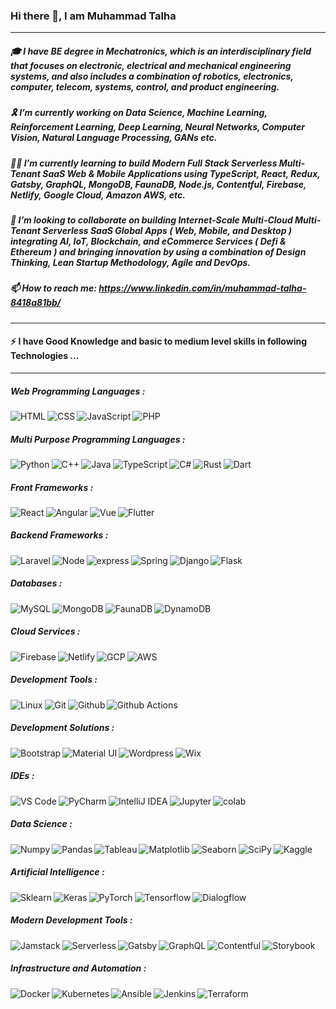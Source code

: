 ### Hi there 👋, I am Muhammad Talha

<hr/>

##### 🎓 I have BE degree in Mechatronics, which is an interdisciplinary field that focuses on  electronic, electrical and mechanical engineering systems, and also includes a combination of robotics, electronics, computer, telecom, systems, control, and product engineering.

##### 🎗️ I’m currently working on Data Science, Machine Learning, Reinforcement Learning, Deep Learning, Neural Networks, Computer Vision, Natural Language Processing, GANs etc. 

##### 👨‍💻 I’m currently learning to build Modern Full Stack Serverless Multi-Tenant SaaS Web & Mobile Applications using TypeScript, React, Redux, Gatsby, GraphQL, MongoDB, FaunaDB, Node.js, Contentful, Firebase, Netlify, Google Cloud, Amazon AWS, etc. 

##### 🤝 I’m looking to collaborate on building Internet-Scale Multi-Cloud Multi-Tenant Serverless SaaS Global Apps ( Web, Mobile, and Desktop ) integrating AI, IoT, Blockchain, and eCommerce Services ( Defi & Ethereum ) and bringing innovation by using a combination of Design Thinking, Lean Startup Methodology, Agile and DevOps.  

##### 📫 How to reach me: https://www.linkedin.com/in/muhammad-talha-8418a81bb/

<hr/>

#### ⚡ I have Good Knowledge and basic to medium level skills in following Technologies ...

<hr/>

##### Web Programming Languages : 

<img align="left" alt="HTML" src="https://img.shields.io/badge/-HTML-E34F26?logo=html5&logoColor=white&style=flat" />

<img align="left" alt="CSS" src="https://img.shields.io/badge/-CSS-1572B6?logo=css3&logoColor=white&style=flat" />

<img align="left" alt="JavaScript" src="https://img.shields.io/badge/-JavaScript-F7DF1E?logo=JavaScript&logoColor=white&style=flat" />

<img align="left" alt="PHP" src="https://img.shields.io/badge/-PHP-777BB4?logo=PHP&logoColor=white&style=flat" />

<br/>

##### Multi Purpose Programming Languages : 

<img align="left" alt="Python" src="https://img.shields.io/badge/-Python-3776AB?logo=Python&logoColor=white&style=flat" />

<img align="left" alt="C++" src="https://img.shields.io/badge/-C++-00599C?logo=C++&logoColor=white&style=flat" />

<img align="left" alt="Java" src="https://img.shields.io/badge/-Java-007396?logo=Java&logoColor=white&style=flat" />

<img align="left" alt="TypeScript" src="https://img.shields.io/badge/-TypeScript-3178C6?logo=TypeScript&logoColor=white&style=flat" />

<img align="left" alt="C#" src="https://img.shields.io/badge/-C Sharp-239120?logo=C-Sharp&logoColor=white&style=flat" />

<img align="left" alt="Rust" src="https://img.shields.io/badge/-Rust-000000?logo=Rust&logoColor=white&style=flat" />

<img align="left" alt="Dart" src="https://img.shields.io/badge/-Dart-0175C2?logo=Dart&logoColor=white&style=flat" />

<br/>

##### Front Frameworks :

<img align="left" alt="React" src="https://img.shields.io/badge/-React-61DAFB?logo=react&logoColor=white&style=flat" />

<img align="left" alt="Angular" src="https://img.shields.io/badge/-Angular-DD0031?logo=Angular&logoColor=white&style=flat" />

<img align="left" alt="Vue" src="https://img.shields.io/badge/-Vue-4FC08D?logo=Vue.js&logoColor=white&style=flat" />

<img align="left" alt="Flutter" src="https://img.shields.io/badge/-Flutter-02569B?logo=Flutter&logoColor=white&style=flat" />

<br/>

##### Backend Frameworks :

<img align="left" alt="Laravel" src="https://img.shields.io/badge/-Laravel-FF2D20?logo=Laravel&logoColor=white&style=flat" />

<img align="left" alt="Node" src="https://img.shields.io/badge/-Node.js-339933?logo=Node.js&logoColor=white&style=flat" />

<img align="left" alt="express" src="https://img.shields.io/badge/-Express-000000?logo=Express&logoColor=white&style=flat" />

<img align="left" alt="Spring" src="https://img.shields.io/badge/-Spring-6DB33F?logo=Spring&logoColor=white&style=flat" />

<img align="left" alt="Django" src="https://img.shields.io/badge/-Django-092E20?logo=Django&logoColor=white&style=flat" />

<img align="left" alt="Flask" src="https://img.shields.io/badge/-Flask-000000?logo=Flask&logoColor=white&style=flat" />

<br/>

##### Databases :

<img align="left" alt="MySQL" src="https://img.shields.io/badge/-MySQL-4479A1?logo=MySQL&logoColor=white&style=flat" />

<img align="left" alt="MongoDB" src="https://img.shields.io/badge/-MongoDB-47A248?logo=MongoDB&logoColor=white&style=flat" />

<img align="left" alt="FaunaDB" src="https://img.shields.io/badge/-FaunaDB-29B2FE?logo=Freelancer&logoColor=white&style=flat" />

<img align="left" alt="DynamoDB" src="https://img.shields.io/badge/-DynamoDB-4053D6?logo=Amazon DynamoDB&logoColor=white&style=flat" />

<br/>

##### Cloud Services :

<img align="left" alt="Firebase" src="https://img.shields.io/badge/-Firebase-FFCA28?logo=Firebase&logoColor=white&style=flat" />

<img align="left" alt="Netlify" src="https://img.shields.io/badge/-Netlify-00C7B7?logo=Netlify&logoColor=white&style=flat" />

<img align="left" alt="GCP" src="https://img.shields.io/badge/-Google Cloud-4285F4?logo=Google Cloud&logoColor=white&style=flat" />

<img align="left" alt="AWS" src="https://img.shields.io/badge/-Amazon AWS-232F3E?logo=Amazon AWS&logoColor=white&style=flat" />

<br/>

##### Development Tools :

<img align="left" alt="Linux" src="https://img.shields.io/badge/-Linux-FCC624?logo=Linux&logoColor=white&style=flat" />

<img align="left" alt="Git" src="https://img.shields.io/badge/-Git-F05032?logo=Git&logoColor=white&style=flat" />

<img align="left" alt="Github" src="https://img.shields.io/badge/-Github-181717?logo=Github&logoColor=white&style=flat" />

<img align="left" alt="Github Actions" src="https://img.shields.io/badge/-Github Actions-2088FF?logo=Github Actions&logoColor=white&style=flat" />

<br/>

##### Development Solutions :

<img align="left" alt="Bootstrap" src="https://img.shields.io/badge/-Bootstrap-7952B3?logo=Bootstrap&logoColor=white&style=flat" />

<img align="left" alt="Material UI" src="https://img.shields.io/badge/-Material UI-0081CB?logo=Material-UI&logoColor=white&style=flat" />

<img align="left" alt="Wordpress" src="https://img.shields.io/badge/-WordPress-21759B?logo=WordPress&logoColor=white&style=flat" />

<img align="left" alt="Wix" src="https://img.shields.io/badge/-Wix.com-0C6EFC?logo=Wix&logoColor=white&style=flat" />

<br/>

##### IDEs :

<img align="left" alt="VS Code" src="https://img.shields.io/badge/-Visual Studio Code-007ACC?logo=Visual Studio Code&logoColor=white&style=flat" />

<img align="left" alt="PyCharm" src="https://img.shields.io/badge/-PyCharm-000000?logo=PyCharm&logoColor=white&style=flat" />

<img align="left" alt="IntelliJ IDEA" src="https://img.shields.io/badge/-IntelliJ IDEA-000000?logo=IntelliJ IDEA&logoColor=white&style=flat" />

<img align="left" alt="Jupyter" src="https://img.shields.io/badge/-Jupyter Notebook-F37626?logo=Jupyter&logoColor=white&style=flat" />

<img align="left" alt="colab" src="https://img.shields.io/badge/-Google Colab-F9AB00?logo=Google Colab&logoColor=white&style=flat" />

<br/>

##### Data Science :

<img align="left" alt="Numpy" src="https://img.shields.io/badge/-Numpy-013243?logo=Numpy&logoColor=white&style=flat" />

<img align="left" alt="Pandas" src="https://img.shields.io/badge/-Pandas-150458?logo=Pandas&logoColor=white&style=flat" />

<img align="left" alt="Tableau" src="https://img.shields.io/badge/-Tableau-E97627?logo=Tableau&logoColor=white&style=flat" />

<img align="left" alt="Matplotlib" src="https://img.shields.io/badge/-Matplotlib-CA4245?logo=React Router&logoColor=white&style=flat" />

<img align="left" alt="Seaborn" src="https://img.shields.io/badge/-Seaborn-CA2171?logo=Consul&logoColor=white&style=flat" />

<img align="left" alt="SciPy" src="https://img.shields.io/badge/-SciPy-8CAAE6?logo=SciPy&logoColor=white&style=flat" />

<img align="left" alt="Kaggle" src="https://img.shields.io/badge/-Kaggle-20BEFF?logo=Kaggle&logoColor=white&style=flat" />

<br/>

##### Artificial Intelligence :

<img align="left" alt="Sklearn" src="https://img.shields.io/badge/-Sklearn-F7931E?logo=Scikit-learn&logoColor=white&style=flat" />

<img align="left" alt="Keras" src="https://img.shields.io/badge/-Keras-D00000?logo=Keras&logoColor=white&style=flat" />

<img align="left" alt="PyTorch" src="https://img.shields.io/badge/-PyTorch-EE4C2C?logo=PyTorch&logoColor=white&style=flat" />

<img align="left" alt="Tensorflow" src="https://img.shields.io/badge/-Tensorflow-FF6F00?logo=Tensorflow&logoColor=white&style=flat" />

<img align="left" alt="Dialogflow" src="https://img.shields.io/badge/-Dialogflow-FF6F00?logo=Dialogflow&logoColor=white&style=flat" />

<br/>

##### Modern Development Tools :

<img align="left" alt="Jamstack" src="https://img.shields.io/badge/-Jamstack-F0047F?logo=Jamstack&logoColor=white&style=flat" />

<img align="left" alt="Serverless" src="https://img.shields.io/badge/-Serverless-FD5750?logo=Serverless&logoColor=white&style=flat" />

<img align="left" alt="Gatsby" src="https://img.shields.io/badge/-Gatsby-663399?logo=Gatsby&logoColor=white&style=flat" />

<img align="left" alt="GraphQL" src="https://img.shields.io/badge/-GraphQL-E10098?logo=GraphQL&logoColor=white&style=flat" />

<img align="left" alt="Contentful" src="https://img.shields.io/badge/-Contentful-2478CC?logo=Contentful&logoColor=white&style=flat" />

<img align="left" alt="Storybook" src="https://img.shields.io/badge/-Storybook-FF4785?logo=Storybook&logoColor=white&style=flat" />

<br/>

##### Infrastructure and Automation :

<img align="left" alt="Docker" src="https://img.shields.io/badge/-Docker-2496ED?logo=Docker&logoColor=white&style=flat" />

<img align="left" alt="Kubernetes" src="https://img.shields.io/badge/-Kubernetes-326CE5?logo=Kubernetes&logoColor=white&style=flat" />

<img align="left" alt="Ansible" src="https://img.shields.io/badge/-Ansible-EE0000?logo=Ansible&logoColor=white&style=flat" />

<img align="left" alt="Jenkins" src="https://img.shields.io/badge/-Jenkins-D24939?logo=Jenkins&logoColor=white&style=flat" />

<img align="left" alt="Terraform" src="https://img.shields.io/badge/-Terraform-623CE4?logo=Terraform&logoColor=white&style=flat" />

